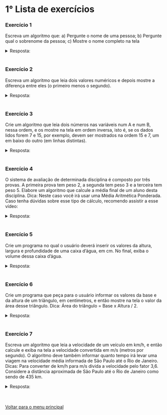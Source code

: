 # 1° Lista de exercícios 

### Exercício 1
Escreva um algoritmo que:
a) Pergunte o nome de uma pessoa;
b) Pergunte qual o sobrenome da pessoa;
c) Mostre o nome completo na tela
<details>
<summary>Resposta:</summary>

```c
programa
{
	cadeia nome, sobre_nome
	inteiro idade
	
	
	funcao inicio()
	{
		/* Solicitando informações */
		escreva("Digite seu primeiro nome: ")
		leia(nome)
		escreva("Digite o seu sobrenome: ")
		leia(sobre_nome)
		escreva("Digite sua idade: ")
		leia(idade)
		
		/*Mostrando infornações na tela*/
		escreva("\nSeu nome é: ", nome," ", sobre_nome, ", e sua idade é: ", idade, " anos.")
		
	}
}
```
</details>
<br/>

### Exercício 2
Escreva um algoritmo que leia dois valores numéricos e depois mostre a diferença entre eles (o primeiro menos o segundo).
<details>
<summary>Resposta:</summary>

```c
programa
{
	real num_1, num_2, soma, sub, mult, div,resto
	caracter operacao
	
	funcao inicio()
	{	
		/* Solicitação de dados */
		escreva("Escreva o primeiro número: ")
		leia(num_1)
		escreva("Escreva o primeiro número: ")
		leia(num_2)
		escreva("\nEscolha a operação -> 1-Soma, 2-Subtração, 3-Multiplicação, 4-Divisão: ")
		leia(operacao)	

		/* Criando as operações */
		soma = num_1 + num_2
		sub = num_1 - num_2
		mult = num_1 * num_2
		div = num_1 / num_2
		
 
		/* Mostrando resultado dependendo da operação */
		se(operacao == '1'){
			escreva("\nOs números são: ", num_1, " e: ", num_2, ", e a operação escolhida foi a Soma\n")
			escreva("A soma dos números é: ", soma,"\n")
		}
		senao se(operacao == '2'){
			escreva("\nOs números são: ", num_1, " e: ", num_2, ", e a operação escolhida foi a Subtração\n")
			escreva("A subtração do primeiro número pelo segundo é: ", sub,"\n")
		}
		senao se(operacao == '3'){
			escreva("\nOs números são: ", num_1, " e: ", num_2, ", e a operação escolhida foi a Multiplicação\n")
			escreva("O resultado da multiplicação é: ", mult,"\n")
		}
		senao se(operacao == '4'){
			escreva("\nOs números são: ", num_1, " e: ", num_2, ", e a operação escolhida foi a Divisão\n")
			escreva("O resultado da divisãodo primeiro número pelo segundo é: ", div,"\n")
		}
		senao{
			escreva ("\nErro !!! Essa não foi uma opção válida. Refaça o processo e escolha 1, 2, 3 ou 4 para executar operações.\n")
		}
	}
}
```
</details>
<br/>

### Exercício 3
Crie um algoritmo que leia dois números nas variáveis num A e num B, nessa ordem, e os mostre na tela em ordem inversa, isto é, se os dados lidos forem 7 e 15, por exemplo, devem ser mostrados na ordem 15 e 7, um em baixo do outro (em linhas distintas).
<details>
<summary>Resposta:</summary>

```c
programa
{
	inteiro num_a, num_b
	
	funcao inicio()
	{
		/* Solicitando dados de entrada */
		escreva("Escreva o 1° número: ")
		leia(num_a)
		escreva("Escreva o 2° número: ")
		leia(num_b)

		/* Mostrando os dados na tela */
		se(num_a != num_b){
			escreva("\nO segundo número digitado é: ", num_b,"\n")
			escreva("O primeiro número digitado é: ", num_a,"\n")
		}
		senao{
			escreva("\nErro!!! O segundo número deve ser diferente do primeiro.\n")
		}
	}
}
```
</details>
<br/>

### Exercício 4
O sistema de avaliação de determinada disciplina é composto por três provas. A primeira prova tem peso 2, a segunda tem peso 3 e a terceira tem peso 5. Elabore um algoritmo que calcule a média final de um aluno desta disciplina. Dica: Neste caso você irá usar uma Média Aritmética Ponderada. Caso tenha dúvidas sobre esse tipo de cálculo, recomendo assistir a esse vídeo:

<details>
<summary>Resposta:</summary>

```c
programa
{
	/* Criando as variáveis */
	real prova_1, prova_2, prova_final, trab_1, trab_2, trab_final, media_ponderada
	
	funcao inicio()
	{	
		/* Pegando os valores */
		escreva("Escreva a nota do trabalho 1 (Peso 1): ")
		leia(trab_1)
		
		escreva("Escreva a nota da prova 1 (Peso 2): ")
		leia(prova_1)
		
		escreva("Escreva a nota do trabalho 2 (Peso 2): ")
		leia(trab_2)
		
		escreva("Escreva a nota da prova 2 (Peso 3): ")
		leia(prova_2)
		
		escreva("Escreva a nota do trabalho final (Peso 3): ")
		leia(trab_final)
		
		escreva("Escreva a nota da prova final (Peso 5): ")
		leia(prova_final)

		/* Estabelecendo a média ponderada de notas */
		media_ponderada = (((trab_1 * 1) + (prova_1 * 2) + (trab_2 * 2) + (prova_2 * 3) + (trab_final * 3) + (prova_final * 5)) / (1 + 2 + 2 + 3 + 3 + 5))

		/* Escrevendo resultado na tela */
		se(media_ponderada >= 7){
			escreva("\nParabens !!! Você esta aprovado.\n")	
		}
		senao se(media_ponderada >=4 e media_ponderada < 7 ){
			escreva("\nRecuperação. Não desanime que ainda da pra passar.\n")
		}
		senao{
			escreva("\nReprovado. Tente novamente ano que vem.\n")
		}
		escreva("A média final é: ", media_ponderada)
	}
}
```
</details>
<br/>

### Exercício 5

Crie um programa no qual o usuário deverá inserir os valores da altura, largura e profundidade de uma caixa d’água, em cm. No final, exiba o volume dessa caixa d’água.
<details>
<summary>Resposta:</summary>

```c
programa
{
	real altura, largura, profund, vol
	funcao inicio()
	{	
		/* Solicitando valores */
		escreva("Insira a altura da caixa em cm: ")
		leia(altura)
		escreva("Insira a largura da caixa em cm: ")
		leia(largura)
		escreva("Insira a produndidade da caixa em cm: ")
		leia(profund)

		/* Fazendo a formula para calcular volume */
		vol = altura * largura * profund

		/* Escrevendo os dados  na tela*/
		escreva("\nA altura da caixa é: ", altura,"\n")
		escreva("A largura da caixa é: ", largura,"\n")
		escreva("A profundidade da caixa é: ", profund,"\n")
		escreva("O volume da caixa é: ", vol,"cm .\n")
	}
}
```
</details>
<br/>

### Exercício 6
Crie um programa que peça para o usuário informar os valores da base e da altura de um triângulo, em centímetros, e então mostre na tela o valor da área desse triângulo. Dica: Área do triângulo = Base x Altura / 2.
<details>
<summary>Resposta:</summary>

```c
programa
{	
	/* Criando as variáveis */
	real base, altura, area_do_tri
	
	funcao inicio()
	{	
		/* Solicitando valores de base e altura */
		escreva("Insira o valor da base em cm: ")
		leia(base)
		escreva("Insira o valor da altura em cm: ")
		leia(altura)

		/* Formula para calcular a base */
		area_do_tri = (base * altura) / 2 

		/* Exibindo valores na tela */
		escreva("\nO valor da base é: ", base,"cm. E a altura é: ",altura,"cm.\n")
		escreva("A base desse triangulo é: ",area_do_tri,"cm. \n" )
		
	}
}
```
</details>
<br/>

### Exercício 7
Escreva um algoritmo que leia a velocidade de um veículo em km/h, e então calcule e exiba na tela a velocidade convertida em m/s (metros por segundo). O algoritmo deve também informar quanto tempo irá levar uma viagem na velocidade média informada de São Paulo até o Rio de Janeiro. Dicas: Para converter de km/h para m/s divida a velocidade pelo fator 3,6. Considere a distância aproximada de São Paulo até o Rio de Janeiro como sendo de 435 km.
<details>
<summary>Resposta:</summary>

```c
programa
{
	/* Criando as variáveis */
	real veloc, metro_por_segundo, distancia, tempo
	cadeia cid_atual, cid_final  
	
	funcao inicio()
	{
		/* Solicitando entradas */
		escreva("Escreva a velocidade do veiculo em Km/h: ")
		leia(veloc)
		escreva("Qual é a sitade que você esta ?: ")
		leia(cid_atual)
		escreva("Qual é a sitade que você vai ?: ")
		leia(cid_final)
		escreva("Qual é a distancia que você vai percorrer em metros: ")
		leia(distancia)
		
		/* Convertendo Km/s para m/s */
		metro_por_segundo = veloc / 3.6
		tempo = distancia / veloc

		

		/* Mostrando informações na tela */
		escreva("\nA sua velocidade é de: ", metro_por_segundo, " m/s.\n")
		escreva("A cidade atual é: ",cid_atual, ", e você quer ir o para: ",cid_final, ".\n")
		escreva("A distencia a ser percorrida é de: ", distancia, " metros.\n")
		escreva("Você levará: ",tempo,  " de tempo.\n")
	}
} 
```
</details>

<br/>
<br/>

[Voltar para o menu principal](https://github.com/Joshpcbrrj/Boson_treinamentos-Logica_de_programacao_com_portugol_studio)


	
